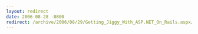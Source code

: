 ```yaml
---
layout: redirect
date: 2006-08-28 -0800
redirect: /archive/2006/08/29/Getting_Jiggy_With_ASP.NET_On_Rails.aspx/
---
```


